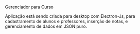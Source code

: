 Gerenciador para Curso

Aplicação está sendo criada para desktop com Electron-Js, para cadastramento de alunos e professores, inserção de notas,
e gerenciamento de dados em JSON puro.
